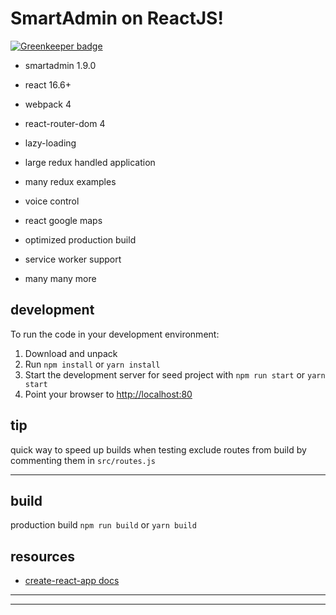 SmartAdmin on ReactJS!
======================

[![Greenkeeper badge](https://badges.greenkeeper.io/sbrow/wlag-cars-react.svg)](https://greenkeeper.io/)

* smartadmin 1.9.0
* react 16.6+
* webpack 4
* react-router-dom 4

* lazy-loading
* large redux handled application
* many redux examples 
* voice control
* react google maps

* optimized production build
* service worker support
* many many more   
     

development
-----------
To run the code in your development environment:

1. Download and unpack
2. Run `npm install` or `yarn install`
3. Start the development server for seed project with `npm run start` or `yarn start`
4. Point your browser to [http://localhost:80](http://localhost:80)


tip 
---
quick way to speed up builds when testing 
exclude routes from build by commenting them in `src/routes.js`

***********************************************

build
-----
production build
`npm run build` or `yarn build`



resources
---------
- [create-react-app docs](https://github.com/facebook/create-react-app)

-----------------------------------------------



******************************************************************